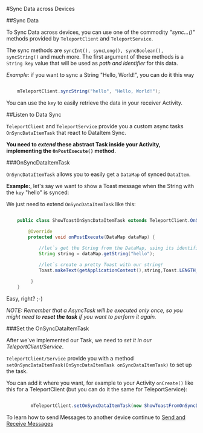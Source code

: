 #Sync Data across Devices

##Sync Data

To Sync Data across devices, you can use one of the commodity *"sync...()"* methods provided by `TeleportClient` and `TeleportService`.

The sync methods are `syncInt(), syncLong(), syncBoolean(), syncString()` and much more.
The first argument of these methods is a `String key` value that will be used as *path and identifier* for this data. 

*Example:* if you want to sync a String "Hello, World!", you can do it this way

 ``` java
 
     mTeleportClient.syncString("hello", "Hello, World!");
 ```

You can use the `key` to easily retrieve the data in your receiver Activity.

##Listen to Data Sync 

`TeleportClient` and `TeleportService` provide you a custom async tasks `OnSyncDataItemTask` that react  to DataItem Sync.

**You need to *extend* these abstract Task inside your Activity, implementing the `OnPostExecute()` method.**


###OnSyncDataItemTask

`OnSyncDataItemTask` allows you to easily get a `DataMap` of synced `DataItem`.
 
**Example:**, let's say we want to show a Toast message when the String with the `key` "hello" is synced: 

We just need to extend `OnSyncDataItemTask` like this:

``` java

    public class ShowToastOnSyncDataItemTask extends TeleportClient.OnSyncDataItemTask {

        @Override
        protected void onPostExecute(DataMap dataMap) {
            
            //let`s get the String from the DataMap, using its identifier key
            String string = dataMap.getString("hello");

            //let`s create a pretty Toast with our string!
            Toast.makeText(getApplicationContext(),string,Toast.LENGTH_SHORT).show();

         }
    }
```

Easy, right? ;-)

*NOTE: Remember that a AsyncTask will be executed only once, so you might need to **reset the task** if you want to perform it again.*

###Set the OnSyncDataItemTask

After we`ve implemented our Task, we need to *set it in our TeleportClient/Service*.

`TeleportClient/Service` provide you with a method `setOnSyncDataItemTask(OnSyncDataItemTask onSyncDataItemTask)` to set up the task.

You can add it where you want, for example to your Activity `onCreate()` like this for a TeleportClient (but you can do it the same for TeleportService):

``` java

         mTeleportClient.setOnSyncDataItemTask(new ShowToastFromOnSyncDataTask());
```

To learn how to send Messages to another device continue to [Send and Receive Messages](/doc/MESSAGE.md)